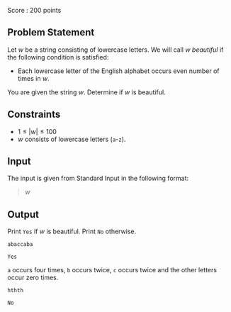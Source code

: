 Score : $200$ points

## Problem Statement

Let $w$ be a string consisting of lowercase letters.
We will call $w$ *beautiful* if the following condition is satisfied:

- Each lowercase letter of the English alphabet occurs even number of times in $w$.

You are given the string $w$. Determine if $w$ is beautiful.

## Constraints

- $1 \leq |w| \leq 100$
- $w$ consists of lowercase letters (`a`-`z`).

## Input

The input is given from Standard Input in the following format:

> $w$

## Output

Print `Yes` if $w$ is beautiful. Print `No` otherwise.

```input1
abaccaba
```

```output1
Yes
```

`a` occurs four times, `b` occurs twice, `c` occurs twice and the other letters occur zero times.

```input2
hthth
```

```output2
No
```